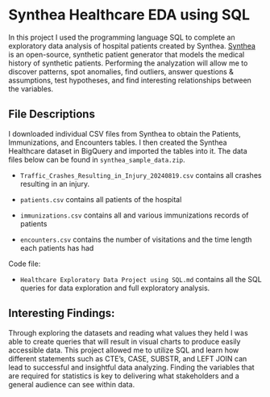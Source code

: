 # Synthea Healthcare EDA using SQL
In this project I used the programming language SQL to complete an exploratory data analysis of hospital patients created by Synthea. [Synthea](https://synthetichealth.github.io/synthea/) is an open-source, synthetic patient generator that models the medical history of synthetic patients.
Performing the analyzation will allow me to discover patterns, spot anomalies, find outliers, answer questions & assumptions, test hypotheses, and find interesting relationships between the variables.

## File Descriptions

I downloaded individual CSV files from Synthea to obtain the Patients, Immunizations, and Encounters tables. I then created the Synthea Healthcare dataset in BigQuery and imported the tables into it. 
The data files below can be found in `synthea_sample_data.zip`. <br>
- `Traffic_Crashes_Resulting_in_Injury_20240819.csv` contains all crashes resulting in an injury.

- `patients.csv` contains all patients of the hospital

- `immunizations.csv` contains all and various immunizations records of patients

- `encounters.csv` contains the number of visitations and the time length each patients has had

Code file:
- `Healthcare Exploratory Data Project using SQL.md` contains all the SQL queries for data exploration and full exploratory analysis. 

## Interesting Findings:
Through exploring the datasets and reading what values they held I was able to create queries that will result in visual charts to produce easily accessible data. This project allowed me to utilize SQL and learn how different statements such as CTE’s, CASE, SUBSTR, and LEFT JOIN can lead to successful and insightful data analyzing. Finding the variables that are required for statistics is key to delivering what stakeholders and a general audience can see within data.
